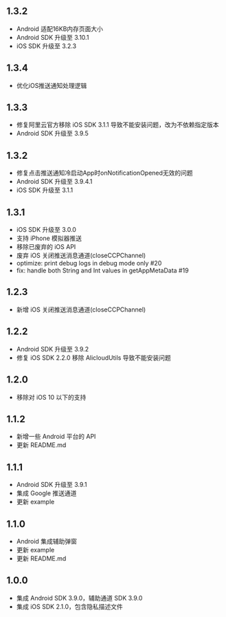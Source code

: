 ## 1.3.2
- Android 适配16KB内存页面大小
- Android SDK 升级至 3.10.1
- iOS SDK 升级至 3.2.3

## 1.3.4
- 优化iOS推送通知处理逻辑

## 1.3.3
- 修复阿里云官方移除 iOS SDK 3.1.1 导致不能安装问题，改为不依赖指定版本
- Android SDK 升级至 3.9.5

## 1.3.2
- 修复点击推送通知冷启动App时onNotificationOpened无效的问题
- Android SDK 升级至 3.9.4.1
- iOS SDK 升级至 3.1.1

## 1.3.1

- iOS SDK 升级至 3.0.0
- 支持 iPhone 模拟器推送
- 移除已废弃的 iOS API
- 废弃 iOS 关闭推送消息通道(closeCCPChannel)
- optimize: print debug logs in debug mode only #20
- fix: handle both String and Int values in getAppMetaData #19

## 1.2.3

- 新增 iOS 关闭推送消息通道(closeCCPChannel)

## 1.2.2

- Android SDK 升级至 3.9.2
- 修复 iOS SDK 2.2.0 移除 AlicloudUtils 导致不能安装问题

## 1.2.0

- 移除对 iOS 10 以下的支持

## 1.1.2

- 新增一些 Android 平台的 API
- 更新 README.md

## 1.1.1

- Android SDK 升级至 3.9.1
- 集成 Google 推送通道
- 更新 example

## 1.1.0

- Android 集成辅助弹窗
- 更新 example
- 更新 README.md

## 1.0.0

- 集成 Android SDK 3.9.0，辅助通道 SDK 3.9.0
- 集成 iOS SDK 2.1.0，包含隐私描述文件
